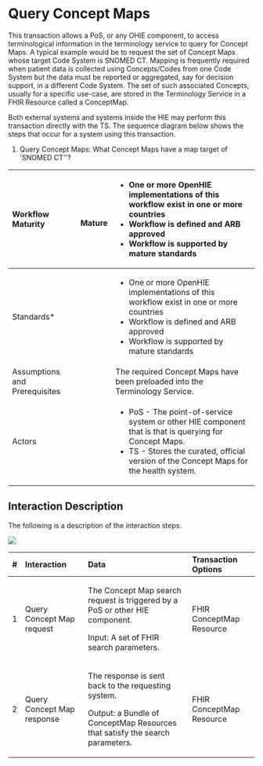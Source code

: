 # Query Concept Maps

This transaction allows a PoS, or any OHIE component, to access terminological information in the terminology service to query for Concept Maps. A typical example would be to request the set of Concept Maps whose target Code System is SNOMED CT. Mapping is frequently required when patient data is collected using Concepts/Codes from one Code System but the data must be reported or aggregated, say for decision support, in a different Code System. The set of such associated Concepts, usually for a specific use-case, are stored in the Terminology Service in a FHIR Resource called a ConceptMap.

Both external systems and systems inside the HIE may perform this transaction directly with the TS. The sequence diagram below shows the steps that occur for a system using this transaction.

1. Query Concept Maps: What Concept Maps have a map target of 'SNOMED CT''?

<table>
  <thead>
    <tr>
      <th style="text-align:left"><b>Workflow Maturity</b>
      </th>
      <th style="text-align:left">
        <p>
          <img src="https://lh5.googleusercontent.com/Vp6XBRGu-U_Dmd5EKNpCZvEEum0CxOcHOj9NgHh8UMMNLMlXHmLcUE_YWueDRr4uqWLzpPfzSBLJ2k33XQIelLypjQ4wyrD17-t33GtLa8fFxW9AYDvXhiJmBl4VaLgKDg"
          alt/>
        </p>
        <p> <b>Mature</b>
        </p>
      </th>
      <th style="text-align:left">
        <ul>
          <li><b>One or more OpenHIE implementations of this workflow exist in one or more countries</b>
          </li>
          <li><b>Workflow is defined and ARB approved</b>
          </li>
          <li><b>Workflow is supported by mature standards</b>
          </li>
        </ul>
      </th>
    </tr>
  </thead>
  <tbody>
    <tr>
      <td style="text-align:left">Standards*</td>
      <td style="text-align:left"></td>
      <td style="text-align:left">
        <ul>
          <li>One or more OpenHIE implementations of this workflow exist in one or more
            countries</li>
          <li>Workflow is defined and ARB approved</li>
          <li>Workflow is supported by mature standards</li>
        </ul>
      </td>
    </tr>
    <tr>
      <td style="text-align:left">Assumptions and Prerequisites</td>
      <td style="text-align:left"></td>
      <td style="text-align:left">The required Concept Maps have been preloaded into the Terminology Service.</td>
    </tr>
    <tr>
      <td style="text-align:left">Actors</td>
      <td style="text-align:left"></td>
      <td style="text-align:left">
        <ul>
          <li>PoS - The point-of-service system or other HIE component that is that
            is querying for Concept Maps.</li>
          <li>TS - Stores the curated, official version of the Concept Maps for the
            health system.</li>
        </ul>
      </td>
    </tr>
  </tbody>
</table>

## Interaction Description

The following is a description of the interaction steps.

![](https://lh4.googleusercontent.com/lMBBRqFL2VgXeCrFBOPH-K-sDVo4hHqwW7gP7wxjyYAwbDHAITnWIGb3eddt6CQDVPCGPq3V56kCGENMV17f0WjgWxJ7R-XWpAX_l2nKoEGMr-_GDoPEd927PHERFR27QQ)

<table>
  <thead>
    <tr>
      <th style="text-align:left">#</th>
      <th style="text-align:left">Interaction</th>
      <th style="text-align:left">Data</th>
      <th style="text-align:left">Transaction Options</th>
    </tr>
  </thead>
  <tbody>
    <tr>
      <td style="text-align:left">1</td>
      <td style="text-align:left">Query Concept Map request</td>
      <td style="text-align:left">
        <p>The Concept Map search request is triggered by a PoS or other HIE component.</p>
        <p>Input: A set of FHIR search parameters.</p>
      </td>
      <td style="text-align:left">FHIR ConceptMap Resource</td>
    </tr>
    <tr>
      <td style="text-align:left">2</td>
      <td style="text-align:left">Query Concept Map response</td>
      <td style="text-align:left">
        <p>The response is sent back to the requesting system.</p>
        <p>Output: a Bundle of ConceptMap Resources that satisfy the search parameters.</p>
      </td>
      <td style="text-align:left">FHIR ConceptMap Resource</td>
    </tr>
  </tbody>
</table>

